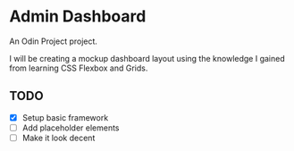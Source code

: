 # Admin Dashboard

An Odin Project project.

I will be creating a mockup dashboard layout using the knowledge I gained from learning CSS Flexbox and Grids.

## TODO

- [x] Setup basic framework
- [ ] Add placeholder elements
- [ ] Make it look decent